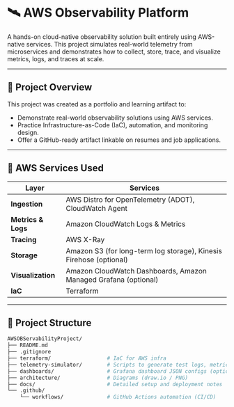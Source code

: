 # 🛰️ AWS Observability Platform

A hands-on cloud-native observability solution built entirely using AWS-native services. This project simulates real-world telemetry from microservices and demonstrates how to collect, store, trace, and visualize metrics, logs, and traces at scale.

---

## 📌 Project Overview

This project was created as a portfolio and learning artifact to:

- Demonstrate real-world observability solutions using AWS services.
- Practice Infrastructure-as-Code (IaC), automation, and monitoring design.
- Offer a GitHub-ready artifact linkable on resumes and job applications.

---

## 🔧 AWS Services Used

| Layer              | Services                                                                 |
|--------------------|--------------------------------------------------------------------------|
| **Ingestion**      | AWS Distro for OpenTelemetry (ADOT), CloudWatch Agent                   |
| **Metrics & Logs** | Amazon CloudWatch Logs & Metrics                                         |
| **Tracing**        | AWS X-Ray                                                                |
| **Storage**        | Amazon S3 (for long-term log storage), Kinesis Firehose (optional)      |
| **Visualization**  | Amazon CloudWatch Dashboards, Amazon Managed Grafana (optional)         |
| **IaC**            | Terraform                                                                |

---

## 🧱 Project Structure

```bash
AWSOBServabilityProject/
├── README.md
├── .gitignore
├── terraform/                  # IaC for AWS infra
├── telemetry-simulator/        # Scripts to generate test logs, metrics, traces
├── dashboards/                 # Grafana dashboard JSON configs (optional)
├── architecture/               # Diagrams (draw.io / PNG)
├── docs/                       # Detailed setup and deployment notes
└── .github/
    └── workflows/              # GitHub Actions automation (CI/CD)
